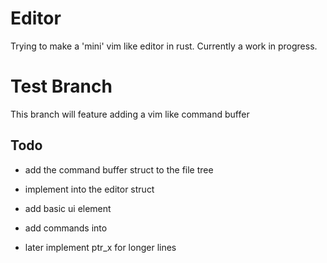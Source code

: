 # Editor
Trying to make a 'mini' vim like editor in rust. Currently a work in progress.

# Test Branch
This branch will feature adding a vim like command buffer

## Todo
* add the command buffer struct to the file tree
* implement into the editor struct
* add basic ui element
* add commands into 

* later implement ptr_x for longer lines

